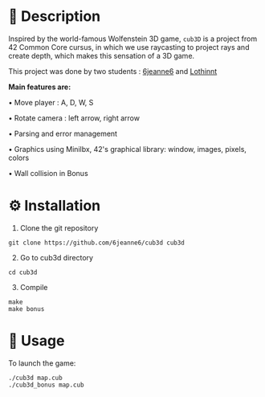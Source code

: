 # 📖 Description

Inspired by the world-famous Wolfenstein 3D game, `cub3D` is a project from 42 Common Core cursus, in which we use raycasting to project rays and create depth, which makes this sensation of a 3D game.

This project was done by two students : [6jeanne6](https://github.com/6jeanne6) and [Lothinnt](https://github.com/Lothinnt)

**Main features are:**

• Move player : A, D, W, S

• Rotate camera : left arrow, right arrow

• Parsing and error management

• Graphics using Minilbx, 42's graphical library: window, images, pixels, colors

• Wall collision in Bonus

# ⚙️ Installation

1. Clone the git repository

```
git clone https://github.com/6jeanne6/cub3d cub3d
```

2. Go to cub3d directory

```
cd cub3d
```

3. Compile

```
make
make bonus
```

# 🚀 Usage

To launch the game: 

```
./cub3d map.cub
./cub3d_bonus map.cub
```
